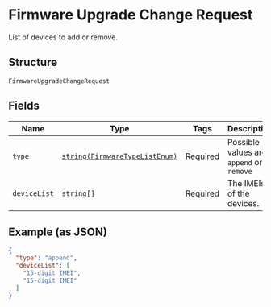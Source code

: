 
# Firmware Upgrade Change Request

List of devices to add or remove.

## Structure

`FirmwareUpgradeChangeRequest`

## Fields

| Name | Type | Tags | Description | Getter | Setter |
|  --- | --- | --- | --- | --- | --- |
| `type` | [`string(FirmwareTypeListEnum)`](../../doc/models/firmware-type-list-enum.md) | Required | Possible values are `append` or `remove` | getType(): string | setType(string type): void |
| `deviceList` | `string[]` | Required | The IMEIs of the devices. | getDeviceList(): array | setDeviceList(array deviceList): void |

## Example (as JSON)

```json
{
  "type": "append",
  "deviceList": [
    "15-digit IMEI",
    "15-digit IMEI"
  ]
}
```

